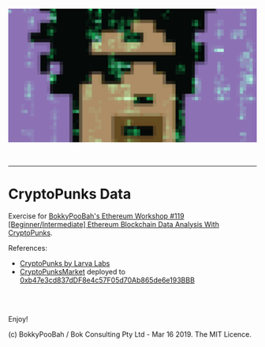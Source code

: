 <kbd><img src="images/MeInTheMatrix61_CryptoPunksData.png" /></kbd>

<br />

<hr />

# CryptoPunks Data

Exercise for [BokkyPooBah's Ethereum Workshop #119 \[Beginner/Intermediate\] Ethereum Blockchain Data Analysis With CryptoPunks](https://www.meetup.com/BokkyPooBahs-Ethereum-Workshop/events/259807082/).

References:

* [CryptoPunks by Larva Labs](https://www.larvalabs.com/cryptopunks)
* [CryptoPunksMarket](CryptoPunksMarket_deployed_to_0xb47e3cd837dDF8e4c57F05d70Ab865de6e193BBB.sol) deployed to [0xb47e3cd837dDF8e4c57F05d70Ab865de6e193BBB](https://etherscan.io/address/0xb47e3cd837ddf8e4c57f05d70ab865de6e193bbb#code)

<br />

<br />

Enjoy!

(c) BokkyPooBah / Bok Consulting Pty Ltd - Mar 16 2019. The MIT Licence.
